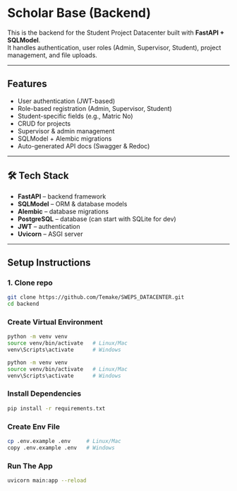#  Scholar Base (Backend)

This is the backend for the Student Project Datacenter built with **FastAPI + SQLModel**.  
It handles authentication, user roles (Admin, Supervisor, Student), project management, and file uploads.

---

## Features
- User authentication (JWT-based)
- Role-based registration (Admin, Supervisor, Student)
- Student-specific fields (e.g., Matric No)
- CRUD for projects
- Supervisor & admin management
- SQLModel + Alembic migrations
- Auto-generated API docs (Swagger & Redoc)

---

## 🛠 Tech Stack
- **FastAPI** – backend framework
- **SQLModel** – ORM & database models
- **Alembic** – database migrations
- **PostgreSQL** – database (can start with SQLite for dev)
- **JWT** – authentication
- **Uvicorn** – ASGI server

---

##  Setup Instructions

### 1. Clone repo
```bash
git clone https://github.com/Temake/SWEPS_DATACENTER.git
cd backend
```

### Create Virtual Environment

```bash
python -m venv venv
source venv/bin/activate   # Linux/Mac
venv\Scripts\activate      # Windows
```

```bash
python -m venv venv
source venv/bin/activate   # Linux/Mac
venv\Scripts\activate      # Windows
```

### Install Dependencies
```bash
pip install -r requirements.txt
```
### Create Env File

```bash
cp .env.example .env     # Linux/Mac
copy .env.example .env   # Windows
```

### Run The App
```bash
uvicorn main:app --reload
```